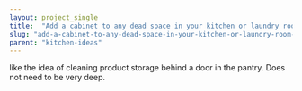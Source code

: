 ```yaml
---
layout: project_single
title:  "Add a cabinet to any dead space in your kitchen or laundry room for cleaning supplies."
slug: "add-a-cabinet-to-any-dead-space-in-your-kitchen-or-laundry-room-for-cleaning"
parent: "kitchen-ideas"
---
```

like the idea of cleaning product storage behind a door in the pantry. Does not need to be very deep.